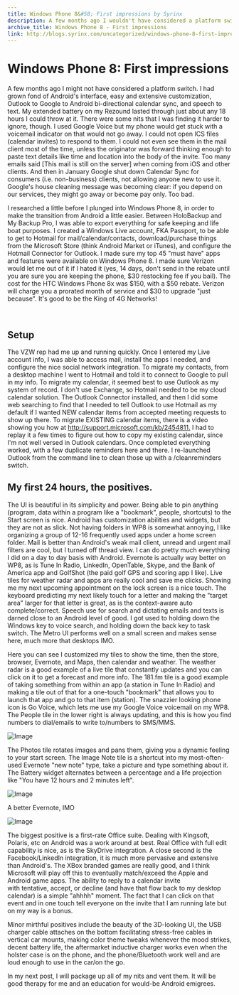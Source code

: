```yaml
---
title: Windows Phone 8&#58; First impressions by Syrinx
description: A few months ago I wouldn't have considered a platform switch. I had grown fond of Android but I took the plunge and dove into the Windows 8 phone.
archive_title: Windows Phone 8 - First impressions
link: http://blogs.syrinx.com/uncategorized/windows-phone-8-first-impressions/
---
```


# Windows Phone 8: First impressions

A few months ago I might not have considered a platform switch. I had grown fond of Android's interface, easy and extensive customization, Outlook to Google to Android bi-directional calendar sync, and speech to text. My extended battery on my Rezound lasted through just about any 18 hours I could throw at it. There were some nits that I was finding it harder to ignore, though. I used Google Voice but my phone would get stuck with a voicemail indicator on that would not go away. I could not open ICS files (calendar invites) to respond to them. I could not even see them in the mail client most of the time, unless the originator was forward thinking enough to paste text details like time and location into the body of the invite. Too many emails said [This mail is still on the server] when coming from iOS and other clients. And then in January Google shut down Calendar Sync for consumers (i.e. non-business) clients, not allowing anyone new to use it. Google's house cleaning message was becoming clear: if you depend on our services, they might go away or become pay only. Too bad.

I researched a little before I plunged into Windows Phone 8, in order to make the transition from Android a little easier. Between HoloBackup and My Backup Pro, I was able to export everything for safe keeping and life boat purposes. I created a Windows Live account, FKA Passport, to be able to get to Hotmail for mail/calendar/contacts, download/purchase things from the Microsoft Store (think Android Market or iTunes), and configure the Hotmail Connector for Outlook. I made sure my top 45 "must have" apps and features were available on Windows Phone 8. I made sure Verizon would let me out of it if I hated it (yes, 14 days, don't send in the rebate until you are sure you are keeping the phone, $30 restocking fee if you bail). The cost for the HTC Windows Phone 8x was $150, with a $50 rebate. Verizon will charge you a prorated month of service and $30 to upgrade "just because". It's good to be the King of 4G Networks!

 
## Setup

The VZW rep had me up and running quickly. Once I entered my Live account info, I was able to access mail, install the apps I needed, and configure the nice social network integration. To migrate my contacts, from a desktop machine I went to Hotmail and told it to connect to Google to pull in my info. To migrate my calendar, it seemed best to use Outlook as my system of record. I don't use Exchange, so Hotmail needed to be my cloud calendar solution. The Outlook Connector installed, and then I did some web searching to find that I needed to tell Outlook to use Hotmail as my default if I wanted NEW calendar items from accepted meeting requests to show up there. To migrate EXISTING calendar items, there is a video showing you how at <http://support.microsoft.com/kb/2454811.> I had to replay it a few times to figure out how to copy my existing calendar, since I'm not well versed in Outlook calendars. Once completed everything worked, with a few duplicate reminders here and there. I re-launched Outlook from the command line to clean those up with a /cleanreminders switch.

## My first 24 hours, the positives.


The UI is beautiful in its simplicity and power. Being able to pin anything (program, data within a program like a "bookmark", people, shortcuts) to the Start screen is nice. Android has customization abilities and widgets, but they are not as slick. Not having folders in WP8 is somewhat annoying, I like organizing a group of 12-16 frequently used apps under a home screen folder. Mail is better than Android's weak mail client, unread and urgent mail filters are cool, but I turned off thread view. I can do pretty much everything I did on a day to day basis with Android. Evernote is actually way better on WP8, as is Tune In Radio, LinkedIn, OpenTable, Skype, and the Bank of America app and GolfShot (the paid golf GPS and scoring app I like). Live tiles for weather radar and apps are really cool and save me clicks. Showing me my next upcoming appointment on the lock screen is a nice touch. The keyboard predicting my next likely touch for a letter and making the "target area" larger for that letter is great, as is the context-aware auto complete/correct. Speech use for search and dictating emails and texts is darned close to an Android level of good. I got used to holding down the Windows key to voice search, and holding down the back key to task switch. The Metro UI performs well on a small screen and makes sense here, much more that desktops IMO.

Here you can see I customized my tiles to show the time, then the store, browser, Evernote, and Maps, then calendar and weather. The weather radar is a good example of a live tile that constantly updates and you can click on it to get a forecast and more info. The 181.fm tile is a good example of taking something from within an app (a station in Tune In Radio) and making a tile out of that for a one-touch "bookmark" that allows you to launch that app and go to that item (station). The snazzier looking phone icon is Go Voice, which lets me use my Google Voice voicemail on my WP8. The People tile in the lower right is always updating, and this is how you find numbers to dial/emails to write to/numbers to SMS/MMS.

![Image](/assets/img/blog/wp_ss_20130322_0001.png)

The Photos tile rotates images and pans them, giving you a dynamic feeling to your start screen. The Image Note tile is a shortcut into my most-often-used Evernote "new note" type, take a picture and type something about it. The Battery widget alternates between a percentage and a life projection like "You have 12 hours and 2 minutes left". 

![Image](/assets/img/blog/wp_ss_20130322_0003.png)

A better Evernote, IMO

![Image](/assets/img/blog/wp_ss_20130322_0005.png)

The biggest positive is a first-rate Office suite. Dealing with Kingsoft, Polaris, etc on Android was a work around at best. Real Office with full edit capability is nice, as is the SkyDrive integration. A close second is the Facebook/LinkedIn integration, it is much more pervasive and extensive than Android's. The XBox branded games are really good, and I think Microsoft will play off this to eventually match/exceed the Apple and Android game apps. The ability to reply to a calendar invite with tentative, accept, or decline (and have that flow back to my desktop calendar) is a simple "ahhhh" moment. The fact that I can click on that event and in one touch tell everyone on the invite that I am running late but on my way is a bonus.

Minor mirthful positives include the beauty of the 3D-looking UI, the USB charger cable attaches on the bottom facilitating stress-free cables in vertical car mounts, making color theme tweaks whenever the mood strikes, decent battery life, the aftermarket inductive charger works even when the holster case is on the phone, and the phone/Bluetooth work well and are loud enough to use in the car/on the go. 

In my next post, I will package up all of my nits and vent them. It will be good therapy for me and an education for would-be Android emigrees.
